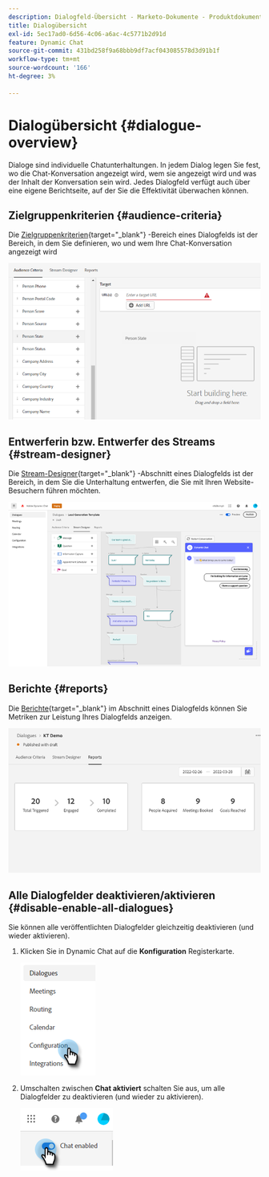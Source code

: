 ```yaml
---
description: Dialogfeld-Übersicht - Marketo-Dokumente - Produktdokumentation
title: Dialogübersicht
exl-id: 5ec17ad0-6d56-4c06-a6ac-4c5771b2d91d
feature: Dynamic Chat
source-git-commit: 431bd258f9a68bbb9df7acf043085578d3d91b1f
workflow-type: tm+mt
source-wordcount: '166'
ht-degree: 3%

---
```


# Dialogübersicht {#dialogue-overview}

Dialoge sind individuelle Chatunterhaltungen. In jedem Dialog legen Sie fest, wo die Chat-Konversation angezeigt wird, wem sie angezeigt wird und was der Inhalt der Konversation sein wird. Jedes Dialogfeld verfügt auch über eine eigene Berichtseite, auf der Sie die Effektivität überwachen können.

## Zielgruppenkriterien {#audience-criteria}

Die [Zielgruppenkriterien](/help/marketo/product-docs/demand-generation/dynamic-chat/dialogues/audience-criteria.md){target="_blank"} -Bereich eines Dialogfelds ist der Bereich, in dem Sie definieren, wo und wem Ihre Chat-Konversation angezeigt wird

![](assets/dialogue-overview-1.png)

## Entwerferin bzw. Entwerfer des Streams {#stream-designer}

Die [Stream-Designer](/help/marketo/product-docs/demand-generation/dynamic-chat/dialogues/stream-designer.md){target="_blank"} -Abschnitt eines Dialogfelds ist der Bereich, in dem Sie die Unterhaltung entwerfen, die Sie mit Ihren Website-Besuchern führen möchten.

![](assets/dialogue-overview-2.png)

## Berichte {#reports}

Die [Berichte](/help/marketo/product-docs/demand-generation/dynamic-chat/dialogues/reports.md){target="_blank"} im Abschnitt eines Dialogfelds können Sie Metriken zur Leistung Ihres Dialogfelds anzeigen.

![](assets/dialogue-overview-3.png)

## Alle Dialogfelder deaktivieren/aktivieren {#disable-enable-all-dialogues}

Sie können alle veröffentlichten Dialogfelder gleichzeitig deaktivieren (und wieder aktivieren).

1. Klicken Sie in Dynamic Chat auf die **Konfiguration** Registerkarte.

   ![](assets/dialogue-overview-4.png)

1. Umschalten zwischen **Chat aktiviert** schalten Sie aus, um alle Dialogfelder zu deaktivieren (und wieder zu aktivieren).

   ![](assets/dialogue-overview-5.png)
